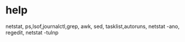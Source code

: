 # help
netstat, ps,lsof,journalctl,grep, awk, sed, tasklist,autoruns,  netstat -ano, regedit, netstat -tulnp
